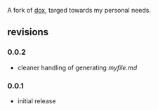 A fork of [dox], targed towards my personal needs.

## revisions

### 0.0.2

* cleaner handling of generating _myfile.md_

### 0.0.1

* initial release

[dox]: https://github.com/visionmedia/dox